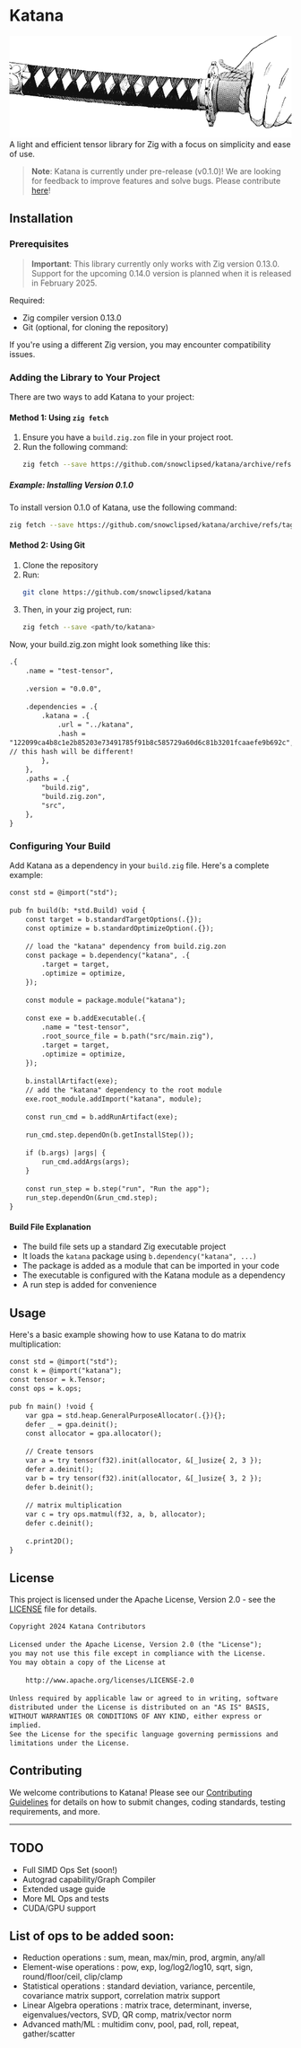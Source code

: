 # Katana
![alt text](katana-header.png)
A light and efficient tensor library for Zig with a focus on simplicity and ease of use.

> **Note**: Katana is currently under pre-release (v0.1.0)! We are looking for feedback to improve features and solve bugs. Please contribute [here](CONTRIBUTING.md)!

## Installation

### Prerequisites

> **Important**: This library currently only works with Zig version 0.13.0. Support for the upcoming 0.14.0 version is planned when it is released in February 2025.

Required:
- Zig compiler version 0.13.0
- Git (optional, for cloning the repository)

If you're using a different Zig version, you may encounter compatibility issues.

### Adding the Library to Your Project

There are two ways to add Katana to your project:

#### Method 1: Using `zig fetch`

1. Ensure you have a `build.zig.zon` file in your project root.
2. Run the following command:
   ```bash
   zig fetch --save https://github.com/snowclipsed/katana/archive/refs/tags/<version>.tar.gz
   ```

##### Example: Installing Version 0.1.0

To install version 0.1.0 of Katana, use the following command:

```bash
zig fetch --save https://github.com/snowclipsed/katana/archive/refs/tags/v0.1.0.tar.gz
```

#### Method 2: Using Git
1. Clone the repository
2. Run:
   ```bash
   git clone https://github.com/snowclipsed/katana
   ```
3. Then, in your zig project, run:
   ```bash
   zig fetch --save <path/to/katana>
   ```
Now, your build.zig.zon might look something like this:

```zig
.{
    .name = "test-tensor",

    .version = "0.0.0",

    .dependencies = .{
        .katana = .{
            .url = "../katana",
            .hash = "122099ca4b8c1e2b85203e73491785f91b8c585729a60d6c81b3201fcaaefe9b692c", // this hash will be different!
        },
    },
    .paths = .{
        "build.zig",
        "build.zig.zon",
        "src",
    },
}

```


### Configuring Your Build

Add Katana as a dependency in your `build.zig` file. Here's a complete example:

```zig
const std = @import("std");

pub fn build(b: *std.Build) void {
    const target = b.standardTargetOptions(.{});
    const optimize = b.standardOptimizeOption(.{});

    // load the "katana" dependency from build.zig.zon
    const package = b.dependency("katana", .{
        .target = target,
        .optimize = optimize,
    });

    const module = package.module("katana");

    const exe = b.addExecutable(.{
        .name = "test-tensor",
        .root_source_file = b.path("src/main.zig"),
        .target = target,
        .optimize = optimize,
    });

    b.installArtifact(exe);
    // add the "katana" dependency to the root module
    exe.root_module.addImport("katana", module);

    const run_cmd = b.addRunArtifact(exe);

    run_cmd.step.dependOn(b.getInstallStep());

    if (b.args) |args| {
        run_cmd.addArgs(args);
    }

    const run_step = b.step("run", "Run the app");
    run_step.dependOn(&run_cmd.step);
}
```

#### Build File Explanation

- The build file sets up a standard Zig executable project
- It loads the `katana` package using `b.dependency("katana", ...)`
- The package is added as a module that can be imported in your code
- The executable is configured with the Katana module as a dependency
- A run step is added for convenience

## Usage

Here's a basic example showing how to use Katana to do matrix multiplication:

```zig
const std = @import("std");
const k = @import("katana");
const tensor = k.Tensor;
const ops = k.ops;

pub fn main() !void {
    var gpa = std.heap.GeneralPurposeAllocator(.{}){};
    defer _ = gpa.deinit();
    const allocator = gpa.allocator();

    // Create tensors
    var a = try tensor(f32).init(allocator, &[_]usize{ 2, 3 });
    defer a.deinit();
    var b = try tensor(f32).init(allocator, &[_]usize{ 3, 2 });
    defer b.deinit();

    // matrix multiplication
    var c = try ops.matmul(f32, a, b, allocator);
    defer c.deinit();

    c.print2D();
}

```

## License

This project is licensed under the Apache License, Version 2.0 - see the [LICENSE](LICENSE) file for details.

```
Copyright 2024 Katana Contributors

Licensed under the Apache License, Version 2.0 (the "License");
you may not use this file except in compliance with the License.
You may obtain a copy of the License at

    http://www.apache.org/licenses/LICENSE-2.0

Unless required by applicable law or agreed to in writing, software
distributed under the License is distributed on an "AS IS" BASIS,
WITHOUT WARRANTIES OR CONDITIONS OF ANY KIND, either express or implied.
See the License for the specific language governing permissions and
limitations under the License.
```

## Contributing

We welcome contributions to Katana! Please see our [Contributing Guidelines](CONTRIBUTING.md) for details on how to submit changes, coding standards, testing requirements, and more.

---

## TODO
- Full SIMD Ops Set (soon!)
- Autograd capability/Graph Compiler
- Extended usage guide
- More ML Ops and tests
- CUDA/GPU support

## List of ops to be added soon:
- Reduction operations : sum, mean, max/min, prod, argmin, any/all
- Element-wise operations : pow, exp, log/log2/log10, sqrt, sign, round/floor/ceil, clip/clamp
- Statistical operations : standard deviation, variance, percentile, covariance matrix support, correlation matrix support
- Linear Algebra operations : matrix trace, determinant, inverse, eigenvalues/vectors, SVD, QR comp, matrix/vector norm
- Advanced math/ML : multidim conv, pool, pad, roll, repeat, gather/scatter
